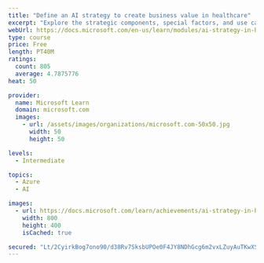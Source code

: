 ```yaml
---
title: "Define an AI strategy to create business value in healthcare"
excerpt: "Explore the strategic components, special factors, and use cases of an AI strategy in healthcare that creates business value, with INSEAD and Microsoft."
webUrl: https://docs.microsoft.com/en-us/learn/modules/ai-strategy-in-healthcare/
type: course
price: Free
length: PT40M
ratings:
  count: 805
  average: 4.7875776
heat: 50

provider:
  name: Microsoft Learn
  domain: microsoft.com
  images:
    - url: /assets/images/organizations/microsoft.com-50x50.jpg
      width: 50
      height: 50

levels:
  - Intermediate

topics:
  - Azure
  - AI

images:
  - url: https://docs.microsoft.com/learn/achievements/ai-strategy-in-healthcare-social.png
    width: 800
    height: 400
    isCached: true

secured: "Lt/2CyirkBog7ono90/d38Rv7SksbUPOe0F4JY8NDhGcg6m2vxLZuyAuTKwXSsjyblSBZd5UtJ+41cu07lmKp5j9HX8L8Al3zuBdgz+QOSda76V8w5T7Jy4sZFVQ/L5dm5H9vWGE8V6ZVX+aqEiRwPR5E82/9xTQQUpLhXYlwUI0OKYuRTcRKODNe41QRxjqmFLeGehbTFJGaKl4kX9/cxJzK6IZBi1Dx/g5wHBVYkqVEjB6KLKgBU98nZ92oymGq7XzaKf1EHcuKEqCG4TdbZmMO8MK2PfuO1vvkIr5CVE7H/0k4ey53Qlk9UHEEnpbcuL0LzkXBcR+KWDji8jA8g0oBcxncIt8wT7rdM/+iQheS3dP+Xae56HhpixrHQke92M2LFl3/FoNtXM3CrGlVzs8Mu7GliAeBpO3QR7Poh0=;KZevNutRmF/Aev9Xl21HyQ=="
---
```



